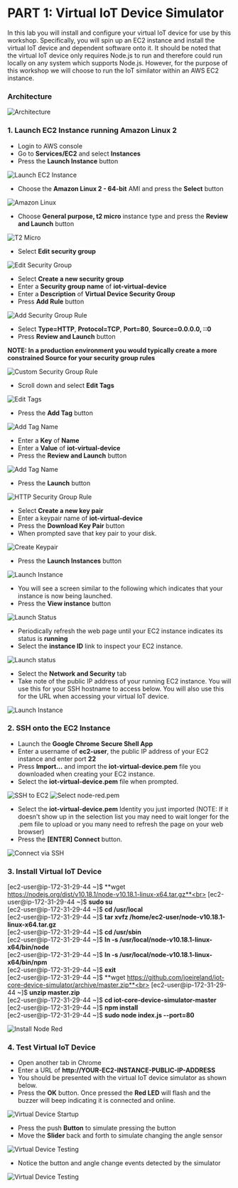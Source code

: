 # PART 1: Virtual IoT Device Simulator

In this lab you will install and configure your virtual IoT device for use by this workshop. Specifically, you will spin up an EC2 instance and install the virtual IoT device and dependent software onto it. It should be noted that the virtual IoT device only requires Node.js to run and therefore could run locally on any system which supports Node.js. However, for the purpose of this workshop we will choose to run the IoT similator within an AWS EC2 instance.

### Architecture


   ![Architecture](images/architecture-virtual-device.png)

### 1. Launch EC2 Instance running Amazon Linux 2

   - Login to AWS console
   - Go to **Services/EC2** and select **Instances**
   - Press the **Launch Instance** button


   ![Launch EC2 Instance](images/launch-ec2.png)

   - Choose the **Amazon Linux 2 - 64-bit** AMI and press the **Select** button


   ![Amazon Linux](images/amazon-linux.png)

   - Choose **General purpose, t2 micro** instance type and press the **Review and Launch** button


   ![T2 Micro](images/t2-micro.png)

   - Select **Edit security group**


   ![Edit Security Group](images/edit-security-group.png)

   - Select **Create a new security group**
   - Enter a **Security group name** of **iot-virtual-device**
   - Enter a **Description** of **Virtual Device Security Group**
   - Press **Add Rule** button


   ![Add Security Group Rule](images/add-security-group-rule-virtdev.png)

   - Select **Type=HTTP**, **Protocol=TCP**, **Port=80**, **Source=0.0.0.0, ::0**
   - Press **Review and Launch** button


   **NOTE: In a production environment you would typically create a more constrained Source for your security group rules**


   ![Custom Security Group Rule](images/security-group-rule-virtdev.png)

   - Scroll down and select **Edit Tags**


   ![Edit Tags](images/edit-tags-virtdev.png)

   - Press the **Add Tag** button


   ![Add Tag Name](images/add-tags-virtdev.png)

   - Enter a **Key** of **Name**
   - Enter a **Value** of **iot-virtual-device**
   - Press the **Review and Launch** button


   ![Add Tag Name](images/add-tags-virtdev2.png)

   - Press the **Launch** button


   ![HTTP Security Group Rule](images/launch-virtdev.png)

   - Select **Create a new key pair**
   - Enter a keypair name of **iot-virtual-device**
   - Press the **Download Key Pair** button
   - When prompted save that key pair to your disk.


   ![Create Keypair](images/create-keypair-virtdev.png)

   - Press the **Launch Instances** button


   ![Launch Instance](images/launch-instances-virtdev.png)

   - You will see a screen similar to the following which indicates that your instance is now being launched.
   - Press the **View instance** button


   ![Launch Status](images/launch-status-virtdev.png)

   - Periodically refresh the web page until your EC2 instance indicates its status is **running**
   - Select the **instance ID** link to inspect your EC2 instance.


   ![Launch status](images/ec2-instance-status-virtdev.png)

   - Select the **Network and Security** tab
   - Take note of the public IP address of your running EC2 instance. You will use this for your SSH hostname to access below. You will also use this for the URL when accessing your virtual IoT device.


   ![Launch Instance](images/ec2-instance-status-virtdev2.png)


### 2. SSH onto the EC2 Instance

   - Launch the **Google Chrome Secure Shell App**
   - Enter a username of **ec2-user**, the public IP address of your EC2 instance and enter port **22**
   - Press **Import...** and import the **iot-virtual-device.pem** file you downloaded when creating your EC2 instance.
   - Select the **iot-virtual-device.pem** file when prompted.


   ![SSH to EC2](images/ssh-ec2-virtdev.png)
   ![Select node-red.pem](images/iot-virtual-device-pem.png)

   - Select the **iot-virtual-device.pem** Identity you just imported (NOTE: If it doesn't show up in the selection list you may need to wait longer for the .pem file to upload or you many need to refresh the page on your web browser)
   - Press the **[ENTER] Connect** button.


   ![Connect via SSH](images/select-iot-virtual-device-pem.png)

### 3. Install Virtual IoT Device

   [ec2-user@ip-172-31-29-44 ~]$ **wget https://nodejs.org/dist/v10.18.1/node-v10.18.1-linux-x64.tar.gz**<br>
   [ec2-user@ip-172-31-29-44 ~]$  **sudo su**<br>
   [ec2-user@ip-172-31-29-44 ~]$ **cd /usr/local**<br>
   [ec2-user@ip-172-31-29-44 ~]$ **tar xvfz /home/ec2-user/node-v10.18.1-linux-x64.tar.gz**<br>
   [ec2-user@ip-172-31-29-44 ~]$ **cd /usr/sbin**<br>
   [ec2-user@ip-172-31-29-44 ~]$ **ln -s /usr/local/node-v10.18.1-linux-x64/bin/node**<br>
   [ec2-user@ip-172-31-29-44 ~]$ **ln -s /usr/local/node-v10.18.1-linux-x64/bin/npm**<br>
   [ec2-user@ip-172-31-29-44 ~]$ **exit**<br>
   [ec2-user@ip-172-31-29-44 ~]$ **wget https://github.com/joeireland/iot-core-device-simulator/archive/master.zip**<br>
   [ec2-user@ip-172-31-29-44 ~]$ **unzip master.zip**<br>
   [ec2-user@ip-172-31-29-44 ~]$ **cd iot-core-device-simulator-master**<br>
   [ec2-user@ip-172-31-29-44 ~]$ **npm install**<br>
   [ec2-user@ip-172-31-29-44 ~]$ **sudo node index.js --port=80**<br>


   ![Install Node Red](images/install-virtual-device.png)

### 4. Test Virtual IoT Device

   - Open another tab in Chrome
   - Enter a URL of **http://YOUR-EC2-INSTANCE-PUBLIC-IP-ADDRESS**
   - You should be presented with the virtual IoT device simulator as shown below.
   - Press the **OK** button. Once pressed the **Red LED** will flash and the buzzer will beep indicating it is connected and online.


   ![Virtual Device Startup](images/iot-virtual-device-startup.png)

   - Press the push **Button** to simulate pressing the button
   - Move the **Slider** back and forth to simulate changing the angle sensor


   ![Virtual Device Testing](images/iot-virtual-device-testing.png)

   - Notice the button and angle change events detected by the simulator


   ![Virtual Device Testing](images/iot-virtual-device-testing2.png)
